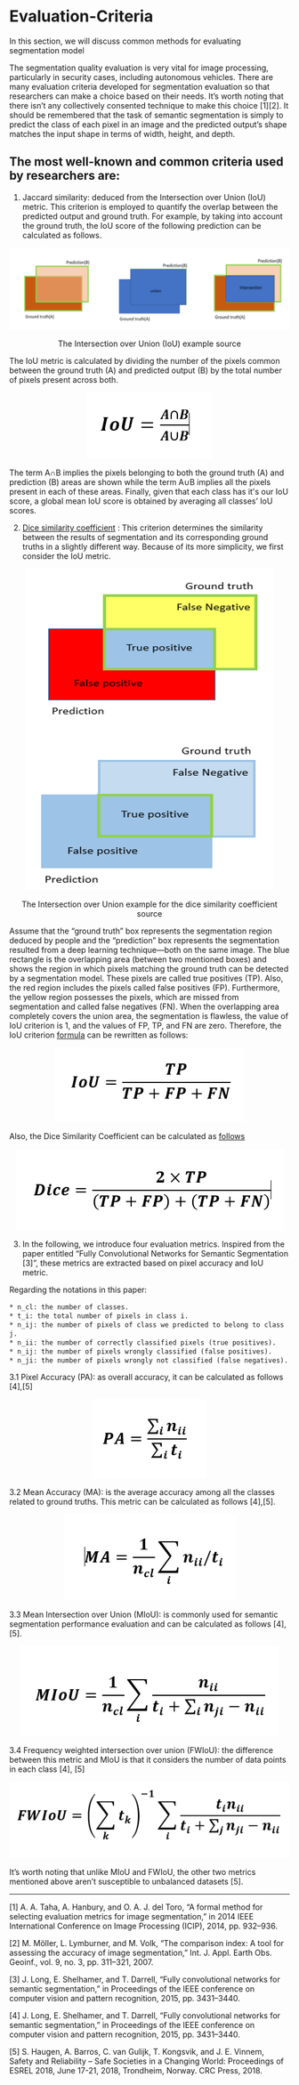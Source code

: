 # Evaluation-Criteria
In this section, we will discuss common methods for evaluating segmentation model 

The segmentation quality evaluation is very vital for image processing, particularly in security cases, including autonomous vehicles.
There are many evaluation criteria developed for segmentation evaluation so that researchers can make a choice based on their needs. 
It’s worth noting that there isn’t any collectively consented technique to make this choice [1][2].
It should be remembered that the task of semantic segmentation is simply to predict the class of each pixel in an image and the predicted output’s shape matches the input shape in terms of width, height, and depth.

##  The most well-known and common criteria used by researchers are:

1.  Jaccard similarity: deduced from the Intersection over Union (IoU) metric. This criterion is employed to quantify the overlap between the predicted output and ground truth. For example, by taking into account the ground truth, the IoU score of the following prediction can be calculated as follows. 
<p align="right">
<img src="./img/1.PNG" alt="The Intersection over Union (IoU) example source" />
<p align="center">
The Intersection over Union (IoU) example source
<p align="center">
<p align="right">
  
The IoU metric is calculated by dividing the number of the pixels common between the ground truth (A) and 
  predicted output (B) by the total number of pixels present across both.
  
  <p align="center">
<img src="./img/2.PNG" alt="The IoU metric" />
<p align="center">

  The term A∩B implies the pixels belonging to both the ground truth (A) and prediction (B) areas are shown while the term A∪B implies all the pixels present in each of these areas. Finally, given that each class has it's our IoU score, a global mean IoU score is obtained by averaging all classes’ IoU scores. 
  
2. [Dice similarity coefficient](https://en.wikipedia.org/wiki/S%C3%B8rensen%E2%80%93Dice_coefficient) : This criterion determines the similarity between the results of segmentation and its corresponding ground truths in a slightly different way. Because of its more simplicity, we first consider the IoU metric.

<p align="center">
<img src="./img/3.PNG" alt="The Intersection over Union example for the dice similarity coefficient source" />
<p align="center">
The Intersection over Union example for the dice similarity coefficient source
<p align="center">
<p align="center">
  
Assume that the “ground truth” box represents the segmentation region deduced by people and the “prediction” box represents the segmentation resulted from a deep learning technique—both on the same image. The blue rectangle is the overlapping area (between two mentioned boxes) and shows the region in which pixels matching the ground truth can be detected by a segmentation model. These pixels are called true positives (TP). Also, the red region includes the pixels called false positives (FP).
Furthermore, the yellow region possesses the pixels, which are missed from segmentation and called false negatives (FN). When the overlapping area completely covers the union area, the segmentation is flawless, the value of IoU criterion is 1, and the values of FP, TP, and FN are zero. Therefore, the IoU criterion [formula](https://medium.com/datadriveninvestor/deep-learning-in-medical-imaging-3c1008431aaf) can be rewritten as follows:

  <p align="center">
<img src="./img/4.PNG" alt=" the IoU criterion [formula]" />
<p align="center">

 Also, the Dice Similarity Coefficient can be calculated as [follows]()
 
   <p align="center">
<img src="./img/5.PNG" alt=" the Dice Similarity Coefficient " />
<p align="center">


3.	In the following, we introduce four evaluation metrics. Inspired from the paper entitled “Fully Convolutional Networks for Semantic Segmentation [3]”, these metrics are extracted based on pixel accuracy and IoU metric. 


Regarding the notations in this paper:

	* n_cl: the number of classes.
	* t_i: the total number of pixels in class i.
	* n_ij: the number of pixels of class we predicted to belong to class j. 
	* n_ii: the number of correctly classified pixels (true positives).
	* n_ij: the number of pixels wrongly classified (false positives).
	* n_ji: the number of pixels wrongly not classified (false negatives).

3.1 Pixel Accuracy (PA): as overall accuracy, it can be calculated as follows [4],[5]

<p align="center">
<img src="./img/6.PNG" alt=" Pixel Accuracy (PA) " />
<p align="center">


3.2 Mean Accuracy (MA): is the average accuracy among all the classes related to ground truths. This metric can be calculated as follows [4],[5]. 

<p align="center">
<img src="./img/7.PNG" alt="  Mean Accuracy (MA) " />
<p align="center">

3.3 Mean Intersection over Union (MIoU): is commonly used for semantic segmentation performance evaluation and can be calculated as follows [4], [5].
<p align="center">
<img src="./img/8.PNG" alt="  Mean Intersection over Union (MIoU) " />
<p align="center">
	
3.4 Frequency weighted intersection over union (FWIoU): the difference between this metric and MIoU is that it considers the number of data points in each class [4], [5]
<p align="center">
<img src="./img/9.PNG" alt="  Frequency weighted intersection over union (FWIoU) " />
<p align="center">
	
	
It’s worth noting that unlike MIoU and FWIoU, the other two metrics mentioned above aren’t susceptible to unbalanced datasets [5].


---
[1]	A. A. Taha, A. Hanbury, and O. A. J. del Toro, “A formal method for selecting evaluation metrics for image segmentation,” in 2014 IEEE International Conference on Image Processing (ICIP), 2014, pp. 932–936.

[2]	M. Möller, L. Lymburner, and M. Volk, “The comparison index: A tool for assessing the accuracy of image segmentation,” Int. J. Appl. Earth Obs. Geoinf., vol. 9, no. 3, pp. 311–321, 2007.

[3]	J. Long, E. Shelhamer, and T. Darrell, “Fully convolutional networks for semantic segmentation,” in Proceedings of the IEEE conference on computer vision and pattern recognition, 2015, pp. 3431–3440.


[4]	J. Long, E. Shelhamer, and T. Darrell, “Fully convolutional networks for semantic segmentation,” in Proceedings of the IEEE conference on computer vision and pattern recognition, 2015, pp. 3431–3440.

[5]	S. Haugen, A. Barros, C. van Gulijk, T. Kongsvik, and J. E. Vinnem, Safety and Reliability – Safe Societies in a Changing World: Proceedings of ESREL 2018, June 17-21, 2018, Trondheim, Norway. CRC Press, 2018.


